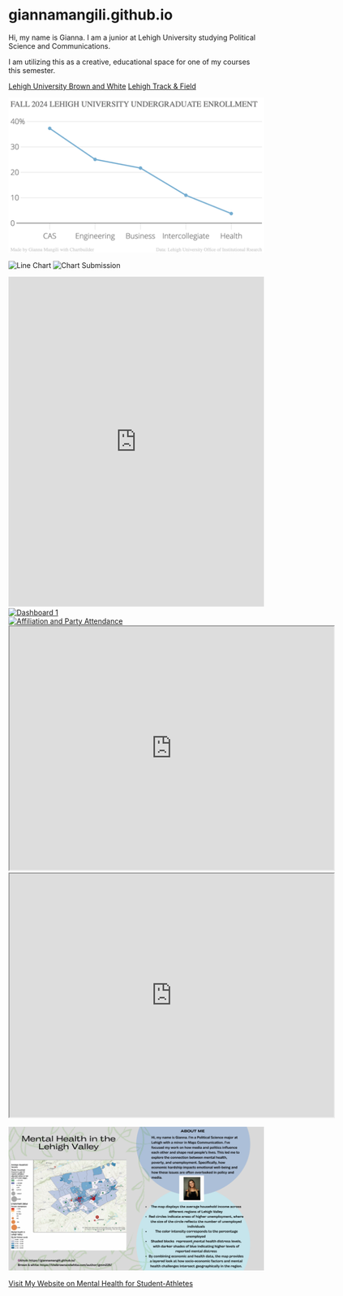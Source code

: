 # giannamangili.github.io

Hi, my name is Gianna. I am a junior at Lehigh University studying Political Science and Communications.

I am utilizing this as a creative, educational space for one of my courses this semester. 

[Lehigh University Brown and White](https://thebrownandwhite.com/)
[Lehigh Track & Field](https://lehighsports.com/sports/womens-track-and-field/roster/gianna-mangili/18507)                              


![Lehigh University Fall 2024 Institutional Research](https://github.com/giannamangili/giannamangili.github.io/blob/main/FALL_2024_LEHIGH_UNIVERSITY_UNDERGRADUATE_ENROLLMENT_Percent_of_Undergraduate_Enrollment_chartbuilder.png?raw=true)

![Line Chart](https://github.com/user-attachments/assets/45c2c30d-5dfc-49c8-b1ef-fcb3bc524f91)
![Chart Submission](https://github.com/user-attachments/assets/9be46851-fe5e-4455-a0c9-c8e4df5f7331)

<iframe src='https://cdn.knightlab.com/libs/timeline3/latest/embed/index.html?source=v2:2PACX-1vSyNo-KG1X8XT_lCcUTNuWq8EydCpE-jtJw13FmNGT4OjAlGGzV3tkYPQOlQ5K2stkI1UezjftnonOL&font=Default&lang=en&initial_zoom=2&height=650' width='100%' height='650' webkitallowfullscreen mozallowfullscreen allowfullscreen frameborder='0'></iframe>

<div class='tableauPlaceholder' id='viz1744125261880' style='position: relative'><noscript><a href='#'><img alt='Dashboard 1 ' src='https:&#47;&#47;public.tableau.com&#47;static&#47;images&#47;Bo&#47;Book1_17441252468410&#47;Dashboard1&#47;1_rss.png' style='border: none' /></a></noscript><object class='tableauViz' style='display:none;'><param name='host_url' value='https%3A%2F%2Fpublic.tableau.com%2F' /> <param name='embed_code_version' value='3' /> <param name='site_root' value='' /><param name='name' value='Book1_17441252468410&#47;Dashboard1' /><param name='tabs' value='no' /><param name='toolbar' value='yes' /><param name='static_image' value='https:&#47;&#47;public.tableau.com&#47;static&#47;images&#47;Bo&#47;Book1_17441252468410&#47;Dashboard1&#47;1.png' /> <param name='animate_transition' value='yes' /><param name='display_static_image' value='yes' /><param name='display_spinner' value='yes' /><param name='display_overlay' value='yes' /><param name='display_count' value='yes' /><param name='language' value='en-US' /><param name='filter' value='publish=yes' /></object></div> <script type='text/javascript'> var divElement = document.getElementById('viz1744125261880'); var vizElement = divElement.getElementsByTagName('object')[0]; if ( divElement.offsetWidth > 800 ) { vizElement.style.minWidth='420px';vizElement.style.maxWidth='650px';vizElement.style.width='100%';vizElement.style.minHeight='587px';vizElement.style.maxHeight='887px';vizElement.style.height=(divElement.offsetWidth*0.75)+'px';} else if ( divElement.offsetWidth > 500 ) { vizElement.style.minWidth='420px';vizElement.style.maxWidth='650px';vizElement.style.width='100%';vizElement.style.minHeight='587px';vizElement.style.maxHeight='887px';vizElement.style.height=(divElement.offsetWidth*0.75)+'px';} else { vizElement.style.width='100%';vizElement.style.height='727px';} var scriptElement = document.createElement('script'); scriptElement.src = 'https://public.tableau.com/javascripts/api/viz_v1.js'; vizElement.parentNode.insertBefore(scriptElement, vizElement); </script>

<div class='tableauPlaceholder' id='viz1744126074015' style='position: relative'><noscript><a href='#'><img alt='Affiliation and Party Attendance ' src='https:&#47;&#47;public.tableau.com&#47;static&#47;images&#47;Bo&#47;Book1_17441252468410&#47;Sheet1&#47;1_rss.png' style='border: none' /></a></noscript><object class='tableauViz' style='display:none;'><param name='host_url' value='https%3A%2F%2Fpublic.tableau.com%2F' /> <param name='embed_code_version' value='3' /> <param name='site_root' value='' /><param name='name' value='Book1_17441252468410&#47;Sheet1' /><param name='tabs' value='no' /><param name='toolbar' value='yes' /><param name='static_image' value='https:&#47;&#47;public.tableau.com&#47;static&#47;images&#47;Bo&#47;Book1_17441252468410&#47;Sheet1&#47;1.png' /> <param name='animate_transition' value='yes' /><param name='display_static_image' value='yes' /><param name='display_spinner' value='yes' /><param name='display_overlay' value='yes' /><param name='display_count' value='yes' /><param name='language' value='en-US' /><param name='filter' value='publish=yes' /></object></div> <script type='text/javascript'> var divElement = document.getElementById('viz1744126074015'); var vizElement = divElement.getElementsByTagName('object')[0]; vizElement.style.width='100%';vizElement.style.height=(divElement.offsetWidth*0.75)+'px'; var scriptElement = document.createElement('script'); scriptElement.src = 'https://public.tableau.com/javascripts/api/viz_v1.js';                    vizElement.parentNode.insertBefore(scriptElement, vizElement); </script>

<iframe src="https://www.google.com/maps/d/u/0/embed?mid=1sg00mTPoSVwt8u5UbcIldwRQqmd4cb0&ehbc=2E312F" width="640" height="480"></iframe>
<iframe src="https://www.google.com/maps/d/u/0/embed?mid=1jxkSZaM4ndXWB9U2kp_nDzA0Ci-LvHE&ehbc=2E312F" width="640" height="480"></iframe>

![Mental Health in the Lehigh Valley](./MentalHealthLehighValley.png)

<a href="https://lumentalhealthstudentathletes.my.canva.site/mental-health-for-student-athletes-vs-non-athletes-website#home" target="_blank">
  Visit My Website on Mental Health for Student-Athletes
</a>
